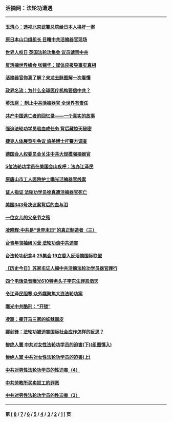 ### 活摘网：法轮功遭遇
---
#### [玉清心：透视北京武警总院给日本人换肝一案](../../pages/nf5881/n13771978.md?06010430) 
#### [原日本山口组组长 目睹中共活摘器官现场](../../pages/nf5881/n13767360.md?06010430) 
#### [世界人权日 英国法轮功集会 议员谴责中共](../../pages/nf5881/n13431763.md?06010430) 
#### [反活摘世界峰会 张锦华：媒体应报导事实真相](../../pages/nf5881/n13278502.md?06010430) 
#### [活摘器官你真了解？来龙去脉图解一次看懂](../../pages/nf5881/n13013820.md?06010430) 
#### [政界名流：为什么全球医疗机构要信中共？](../../pages/nf5881/n11945479.md?06010430) 
#### [英法庭： 制止中共活摘器官 全世界有责任](../../pages/nf5881/n11330691.md?06010430) 
#### [共产中国逃亡者的回忆录——一个真实的故事](../../pages/nf5881/n10918649.md?06010430) 
#### [强迫法轮功学员验血成任务 背后藏惊天秘密](../../pages/nf5881/n4252384.md?06010430) 
#### [捷克人体展览引争议 旅美博士吁警方调查](../../pages/nf5881/n9429187.md?06010430) 
#### [德国会人权委员会关注中共大规模强摘器官](../../pages/nf5881/n8418950.md?06010430) 
#### [5位法轮功学员在美国会山疾呼：法办江泽民](../../pages/nf5881/n8101519.md?06010430) 
#### [原唐山市工人医院护士曝光活摘器官线索](../../pages/nf5881/n8076384.md?06010430) 
#### [证人指证 法轮功学员徐真遭活摘器官死亡](../../pages/nf5881/n8042467.md?06010430) 
#### [美国343号决议案背后的血与泪](../../pages/nf5881/n8020684.md?06010430) 
#### [一位女儿的父亲节之殇](../../pages/nf5881/n8014122.md?06010430) 
#### [凌晓辉:中共是“世界末日”的真正制造者（三）](../../pages/nf5881/n4210333.md?06010430) 
#### [台青年领袖研习营 法轮功谈中共迫害](../../pages/nf5881/n4141857.md?06010430) 
#### [台法轮功纪念4‧25集会 19立委入反活摘国际联盟](../../pages/nf5881/n4141821.md?06010430) 
#### [【历史今日】苏家屯证人揭中共活摘法轮功学员器官罪行](../../pages/nf5881/n4135912.md?06010430) 
#### [四个电话录音曝光610特务头子李东生罪恶滔天](../../pages/nf5881/n4040060.md?06010430) 
#### [令江泽民胆寒 众外媒聚焦大连法轮功案](../../pages/nf5881/n3932671.md?06010430) 
#### [曝光中共酷刑：“开锁”](../../pages/nf5881/n3889373.md?06010430) 
#### [凌宸：撕开马三家的妖魅画皮](../../pages/nf5881/n3849369.md?06010430) 
#### [郦剑锋：法轮功被迫害国际社会应作怎样的反思？](../../pages/nf5881/n3824560.md?06010430) 
#### [惨绝人寰 中共对女性法轮功学员的迫害(下)(组图慎入)](../../pages/nf5881/n3816285.md?06010430) 
#### [惨绝人寰 中共对女性法轮功学员的迫害(上)](../../pages/nf5881/n3815374.md?06010430) 
#### [中共对男性法轮功学员的性迫害（4）](../../pages/nf5881/n3769144.md?06010430) 
#### [中共劳教所买卖奴工的罪恶](../../pages/nf5881/n3769378.md?06010430) 
#### [中共对男性法轮功学员的性迫害（3）](../../pages/nf5881/n3768231.md?06010430) 

---
#### 第 [ [8](./8.md?06010430) / [7](./7.md?06010430) / [6](./6.md?06010430) / [5](./5.md?06010430) / [4](./4.md?06010430) / [3](./3.md?06010430) / [2](./2.md?06010430) / [1](./1.md?06010430) ] 页
